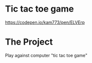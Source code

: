# Tic tac toe game
https://codepen.io/kam773/pen/ELVErp
# The Project
Play against computer "tic tac toe game"

